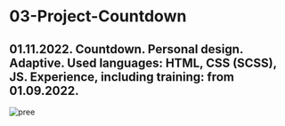 # 03-Project-Countdown
01.11.2022. Countdown. Personal design. Аdaptive. Used languages: HTML, CSS (SCSS), JS. Experience, including training: from 01.09.2022.
-----
![pree](https://user-images.githubusercontent.com/87664457/200160617-d22b7371-d27a-4d1a-aac6-d18460425d43.jpg)

